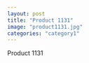 ```yaml
---
layout: post
title: "Product 1131"
image: "product1131.jpg"
categories: "category1"
---
```

Product 1131
